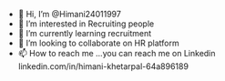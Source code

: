 - 👋 Hi, I’m @Himani24011997
- 👀 I’m interested in Recruiting people
- 🌱 I’m currently learning recruitment
- 💞️ I’m looking to collaborate on HR platform
- 📫 How to reach me ...you can reach me on Linkedin linkedin.com/in/himani-khetarpal-64a896189

<!---
Himani24011997/Himani24011997 is a ✨ special ✨ repository because its `README.md` (this file) appears on your GitHub profile.
You can click the Preview link to take a look at your changes.
--->
